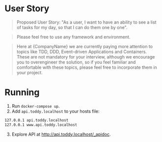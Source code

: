 # User Story

> Proposed User Story: "As a user, I want to have an ability to see a list of tasks for my day, so that I can do them one by one".

>  Please feel free to use any framework and environment.
  
>  Here at {CompanyName} we are currently paying more attention to topics like TDD, DDD, Event-driven Applications and Containers. These are not mandatory for your interview, although we encourage you to overengineer the solution, so  if you feel familiar and comfortable with these topics, please feel free to incorporate them in your project.

# Running

1. Run `docker-compose up`.
2. Add `api.toddy.localhost` to your hosts file:
```bash
127.0.0.1 api.toddy.localhost
127.0.0.1 www.api.toddy.localhost
``` 
3. Explore API at http://api.toddy.localhost/_apidoc.
